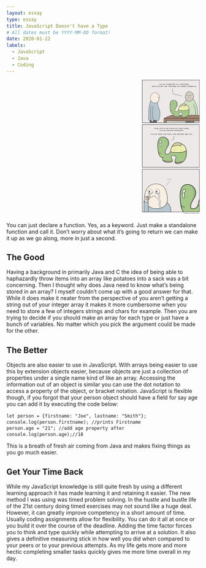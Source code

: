 ```yaml
---
layout: essay
type: essay
title: JavaScript Doesn't have a Type
# All dates must be YYYY-MM-DD format!
date: 2020-01-22
labels:
  - JavaScript
  - Java
  - Coding
---
```



 <div style="text-align: right"> <img src="../images/javascript-doest-have-a-type-comic.png"> </div>

You can just declare a function. Yes, as a keyword. Just make a standalone function and call it. Don’t worry about what it’s going to return we can make it up as we go along, more in just a second.

## The Good

Having a background in primarily Java and C the idea of being able to haphazardly throw items into an array like potatoes into a sack was a bit concerning. Then I thought why does Java need to know what’s being stored in an array? I myself couldn’t come up with a good answer for that. While it does make it neater from the perspective of you aren’t getting a string out of your integer array it makes it more cumbersome when you need to store a few of integers strings and chars for example. Then you are trying to decide if you should make an array for each type or just have a bunch of variables. No matter which you pick the argument could be made for the other.

## The Better
Objects are also easier to use in JavaScript. With arrays being easier to use this by extension objects easier, because objects are just a collection of properties under a single name kind of like an array. Accessing the information out of an object is similar you can use the dot notation to access a property of the object, or bracket notation. JavaScript is flexible though, if you forgot that your person object should have a field for say age you can add it by executing the code below:
```
let person = {firstname: "Joe", lastname: "Smith"};
console.log(person.firstname); //prints Firstname
person.age = "21"; //add age property after
console.log(person.age);//18
```
This is a breath of fresh air coming from Java and makes fixing things as you go much easier.

## Get Your Time Back

While my JavaScript knowledge is still quite fresh by using a different learning approach it has made learning it and retaining it easier. The new method I was using was timed problem solving. In the hustle and bustle life of the 21st century doing timed exercises may not sound like a huge deal. However, it can greatly improve competency in a short amount of time. Usually coding assignments allow for flexibility. You can do it all at once or you build it over the course of the deadline. Adding the time factor forces you to think and type quickly while attempting to arrive at a solution. It also gives a definitive measuring stick in how well you did when compared to your peers or to your previous attempts. As my life gets more and more hectic completing smaller tasks quickly gives me more time overall in my day.
